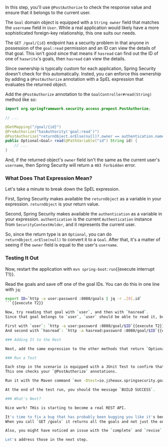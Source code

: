 In this step, you'll use `@PostAuthorize` to check the response value and ensure that it belongs to the current user.

The `Goal` domain object is equipped with a `String owner` field that matches the `username` field in `User`.
While a real application would likely have a more sophisticated foreign-key relationship, this one suits our needs.

The `GET /goal/{id}` endpoint has a security problem in that anyone in possession of the `goal:read` permission and an ID can view the details of that goal.
This isn't good since that means if `hasread` can find out the ID of one of `haswrite`'s goals, then `hasread` can view the details.

Since ownership is typically custom for each application, Spring Security doesn't check for this automatically.
Insted, you can enforce this ownership by adding a `@PostAuthorize` annotation with a SpEL expression that evaluates the returned object.

Add the `@PostAuthorize` annotation to the `GoalController#read(String)` method like so:

```java
import org.springframework.security.access.prepost.PostAuthorize;

// ...

@GetMapping("/goal/{id}")
@PreAuthorize("hasAuthority('goal:read')")
@PostAuthorize("returnObject.orElse(null)?.owner == authentication.name") // add this line
public Optional<Goal> read(@PathVariable("id") String id) {
    // ...
}
```

And, if the returned object's `owner` field isn't the same as the current user's `username`, then Spring Security will return a `403 Forbidden` error.

### What Does That Expression Mean?

Let's take a minute to break down the SpEL expression.

First, Spring Security makes available the `returnObject` as a variable in your expression.
`returnObject` is your return value.

Second, Spring Security makes available the `authentication` as a variable in your expression.
`authentication` is the current `Authentication` instance from `SecurityContextHolder`, and it represents the current user.

So, since the return type is an `Optional`, you can do `returnObject.orElse(null)` to convert it to a `Goal`.
After that, it's a matter of seeing if the `owner` field is equal to the user's `username`.

### Testing It Out

Now, restart the application with `mvn spring-boot:run`{{execute interrupt T1}}.

Read the goals and save off one of the goal IDs.
You can do this in one line with `jq`:

```bash
export ID=`http -a user:password :8080/goals | jq -r .[0].id`
```{{execute T2}}

Now, try reading that goal with `user`, and then with `hasread`.
Since that goal belongs to `user`, `user` should be able to read it, but `hasread` should not.

First with `user`: `http -a user:password :8080/goal/$ID`{{execute T2}}
And second with `hasread`: `http -a hasread:password :8080/goal/$ID`{{execute T2}}

### Adding It to the Rest

Next, add the same expression to the other methods that return `Optional<Goal>` which are `revise`, `complete`, and `share`.

### Run a Test

Each step in the scenario is equipped with a JUnit Test to confirm that everything works.
This one checks your `@PostAuthorize` annotations.

Run it with the Maven command `mvn -Dtest=io.jzheaux.springsecurity.goals.Module2_Tests#task_2 test`{{execute T2}}.

At the end of the test run, you should the message `BUILD SUCCESS`.

### What's Next?

Nice work! THis is starting to become a real REST API.

It's time to fix a bug that has probably been bugging you like it's been bugging me.
When you call `GET /goals` it returns all the goals and not just the ones that belong to the user!

Also, you might have noticed an issue with the `complete` and `revise` methods: Since they make changes in the database, it's really important to verify ownership _before_ the goals are changed.

Let's address those in the next step.